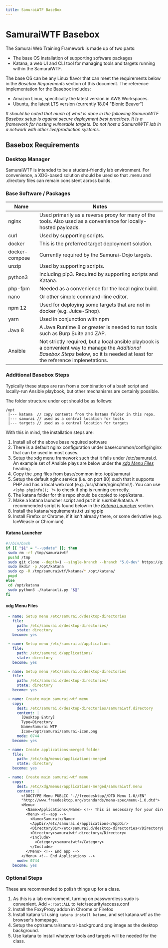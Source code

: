```yaml
---
title: SamuraiWTF BaseBox
---
```


# SamuraiWTF Basebox

The Samurai Web Training Framework is made up of two parts:
* The base OS installation of supporting software packages
* Katana, a web UI and CLI tool for managing tools and targets running within the SamuraiWTF.

The base OS can be any Linux flavor that can meet the requirements below in the _Basebox Requrements_ section of this document.
The reference implementation for the Basebox includes:

* Amazon Linux, specifically the latest version in AWS Workspaces.
* Ubuntu, the latest LTS version (currently 18.04 "Bionic Beaver")

_It should be noted that much of what is done in the following SamuraiWTF Basebox setup is against secure deployment best practices. It is a framework for hosting vulnerable targets. Do not host a SamuraiWTF lab in a network with other live/production systems._

## Basebox Requirements

### Desktop Manager
SamuraiWTF is intended to be a student-friendly lab environment. 
For convenience, a XDG-based solution should be used so that .menu and .directory files can remain consistent across builds.

### Base Software / Packages
 Name    | Notes    
 ------- | -------- 
 nginx | Used primarily as a reverse proxy for many of the tools. Also used as a convenience for locally-hosted payloads.
 curl | Used by supporting scripts.
 docker | This is the preferred target deployment solution.
 docker-compose | Currently required by the Samurai-Dojo targets.
 unzip | Used by supporting scripts. 
 python3 | Including pip3. Required by supporting scripts and Katana.
 php-fpm | Needed as a convenience for the local nginx build.
 nano | Or other simple command-line editor.
 npm 12 | Used for deploying some targets that are not in docker (e.g. Juice-Shop).
 yarn | Used in conjunction with npm
 Java 8 | A Java Runtime 8 or greater is needed to run tools such as Burp Suite and ZAP.
 Ansible | Not strictly required, but a local ansible playbook is a convenient way to manage the _Additional Basebox Steps_ below, so it is needed at least for the reference implenetations.
 
 ### Additional Basebox Steps
 
 Typically these steps are run from a combination of a bash script and locally-run Ansible playbook, but other mechanisms are certainly possible. 
 
 The folder structure under opt should be as follows:
 ```
/opt
  |--- katana  // copy contents from the katana folder in this repo.
  |--- samurai // used as a central location for tools
  |--- targets // used as a central location for targets
```
With this in mind, the installation steps are: 

 1. Install all of the above base required software
 1. There is a default nginx configuration under base/common/config/nginx that can be used in most cases.
 1. Setup the xdg menu framework such that it falls under /etc/samurai.d. An example set of Ansible plays are below under the [_xdg Menu Files_](#xdg-menu-files) heading. 
 1. Copy the .png files from base/common into /opt/samurai
 1. Setup the default nginx service (i.e. on port 80) such that it supports PHP and has a local web root (e.g. /usr/share/nginx/html/).  You can use `<?php phpinfo(); ?>` to check if php is running correctly.
 1. The katana folder for this repo should be copied to /opt/katana.
 1. Make a katana launcher script and put it in /usr/bin/katana.  A recommended script is found below in the [_Katana Launcher_](#katana-launcher) section.
 1. Install the katana/requirements.txt using pip
 1. Install Firefox or Chrome, if it isn't already there, or some derivative (e.g. IceWeasle or Chromium)
 
 #### Katana Launcher
 ```bash
#!/bin/bash
if [[ "$1" = "--update" ]]; then
  sudo rm -rf /tmp/samuraiwtf
  pushd /tmp
  sudo git clone --depth=1 --single-branch --branch "5.0-dev" https://github.com/SamuraiWTF/samuraiwtf.git || exit
  sudo mkdir -p /opt/katana
  sudo cp -R /tmp/samuraiwtf/katana/* /opt/katana/
  popd
else
  cd /opt/katana
  sudo python3 ./katanacli.py "$@"
fi
```
 
 #### xdg Menu Files
 ```yaml
  - name: Setup menu /etc/samurai.d/desktop-directories
    file:
      path: /etc/samurai.d/desktop-directories/
      state: directory
    become: yes

  - name: Setup menu /etc/samurai.d/applications
    file:
      path: /etc/samurai.d/applications/
      state: directory
    become: yes

  - name: Setup menu /etc/samurai.d/desktop-directories
    file:
      path: /etc/samurai.d/desktop-directories/
      state: directory
    become: yes

  - name: Create main samurai-wtf menu
    copy:
      dest: /etc/samurai.d/desktop-directories/samuraiwtf.directory
      content: |
        [Desktop Entry]
        Type=Directory
        Name=Samurai WTF
        Icon=/opt/samurai/samurai-icon.png
      mode: 0744
    become: yes

  - name: Create applications-merged folder
    file:
      path: /etc/xdg/menus/applications-merged
      state: directory
    become: yes

  - name: Create main samurai-wtf menu
    copy:
      dest: /etc/xdg/menus/applications-merged/samuraiwtf.menu
      content: |
        <!DOCTYPE Menu PUBLIC "-//freedesktop//DTD Menu 1.0//EN"
        "http://www.freedesktop.org/standards/menu-spec/menu-1.0.dtd">
        <Menu>
          <Name>Applications</Name> <!-- This is necessary for your directory to appear in the applications drop down -->
          <Menu> <!--app -->
            <Name>Samurai</Name>
            <AppDir>/etc/samurai.d/applications</AppDir>
            <DirectoryDir>/etc/samurai.d/desktop-directories</DirectoryDir>
            <Directory>samuraiwtf.directory</Directory>
            <Include>
              <Category>samuraiwtf</Category>
            </Include>
          </Menu> <!-- End app -->
        </Menu> <!-- End Applications -->
      mode: 0744
    become: yes
```
 
 ### Optional Steps
 
 These are recommended to polish things up for a class.
 
1. As this is a lab environment, turning on passwordless sudo is convenient.  Add `+:root:ALL` to /etc/security/access.conf
1. Install the FoxyProxy addon in Chrome or Firefox
1. Install katana UI using `katana install katana`, and set katana.wtf as the browser's homepage.
1. Setup the opt/samurai/samurai-background.png image as the desktop background.
1. Use katana to install whatever tools and targets will be needed for the class.